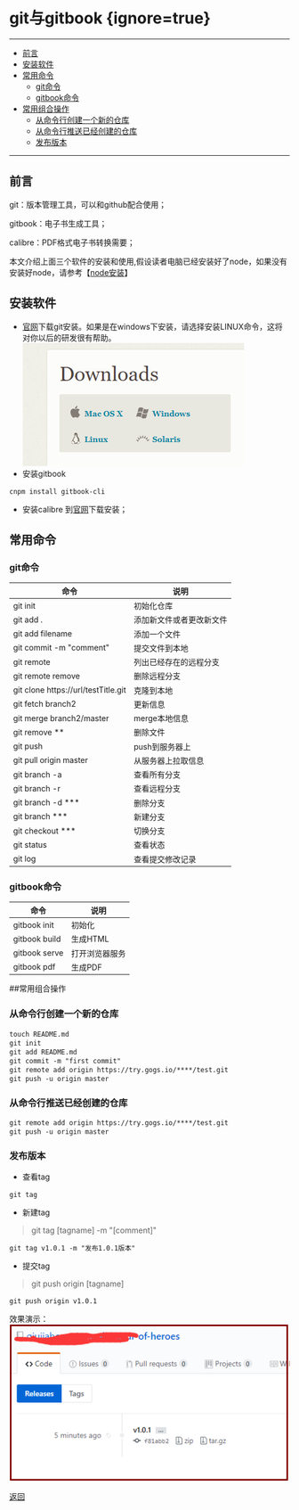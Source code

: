 # git与gitbook {ignore=true}
---
<!-- @import "[TOC]" {cmd="toc" depthFrom=1 depthTo=6 orderedList=false} -->
<!-- code_chunk_output -->

* [前言](#前言)
* [安装软件](#安装软件)
* [常用命令](#常用命令)
	* [git命令](#git命令)
	* [gitbook命令](#gitbook命令)
* [常用组合操作](#常用组合操作)
	* [从命令行创建一个新的仓库](#从命令行创建一个新的仓库)
	* [从命令行推送已经创建的仓库](#从命令行推送已经创建的仓库)
	* [发布版本](#发布版本)

<!-- /code_chunk_output -->
---
## 前言
git：版本管理工具，可以和github配合使用；

gitbook：电子书生成工具；

calibre：PDF格式电子书转换需要；

本文介绍上面三个软件的安装和使用,假设读者电脑已经安装好了node，如果没有安装好node，请参考【[node安装](/Nodejs/install.md)】
## 安装软件 
* [官网](https://git-scm.com/downloads)下载git安装。如果是在windows下安装，请选择安装LINUX命令，这将对你以后的研发很有帮助。
![](assets/markdown-img-paste-20170813103947623.png)
* 安装gitbook
```
cnpm install gitbook-cli
```
* 安装calibre
到[官网](https://calibre-ebook.com/download_windows)下载安装；


## 常用命令
### git命令

| 命令                                  | 说明           |
|-------------------------------------|--------------|
| git init                            | 初始化仓库        |
| git add .                           | 添加新文件或者更改新文件 |
| git add filename                    | 添加一个文件       |
| git commit -m "comment"             | 提交文件到本地      |
| git remote                          | 列出已经存在的远程分支  |
| git remote remove <name>            | 删除远程分支       |
| git clone https://url/testTitle.git | 克隆到本地        |
| git fetch branch2                   | 更新信息         |
| git merge branch2/master            | merge本地信息    |
| git remove  **                      | 删除文件         |
| git push                            | push到服务器上    |
| git pull origin master              | 从服务器上拉取信息    |
| git branch -a                       | 查看所有分支       |
| git branch -r                       | 查看远程分支       |
| git branch -d ***                   | 删除分支         |
| git branch  ***                     | 新建分支         |
| git checkout ***                    | 切换分支         |
| git status                          | 查看状态         |
| git log                             | 查看提交修改记录     |

### gitbook命令
| 命令            | 说明      |
|---------------|---------|
| gitbook init  | 初始化     |
| gitbook build | 生成HTML  |
| gitbook serve | 打开浏览器服务 |
| gitbook pdf   | 生成PDF   |



##常用组合操作

### 从命令行创建一个新的仓库
```
touch README.md
git init
git add README.md
git commit -m "first commit"
git remote add origin https://try.gogs.io/****/test.git
git push -u origin master
```

### 从命令行推送已经创建的仓库
```
git remote add origin https://try.gogs.io/****/test.git
git push -u origin master
```

### 发布版本
* 查看tag
 ```
 git tag
 ```
* 新建tag
 >git tag [tagname] -m "[comment]"
 ```
 git tag v1.0.1 -m "发布1.0.1版本"
 ```

* 提交tag
>git push origin [tagname]
```
git push origin v1.0.1
```

效果演示：
![](assets/markdown-img-paste-20170813182318179.png)


[返回](/readme.md)
